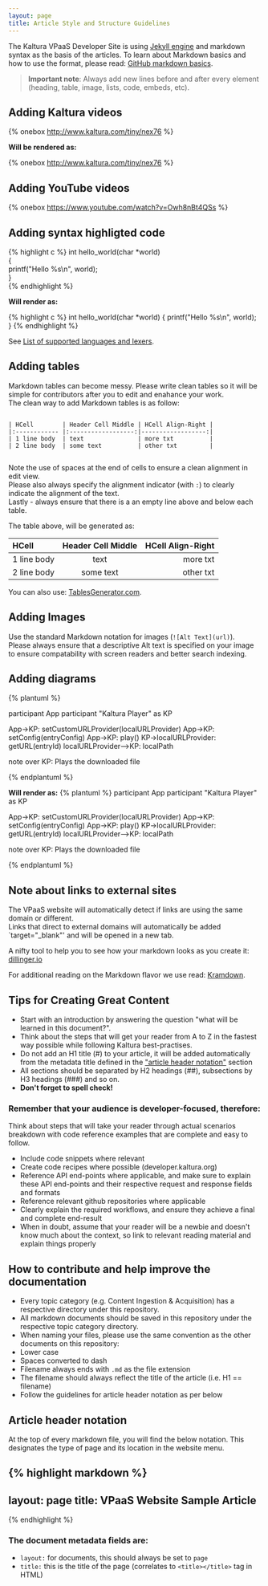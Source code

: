 ```yaml
---
layout: page
title: Article Style and Structure Guidelines
---
```


The Kaltura VPaaS Developer Site is using [Jekyll engine](http://jekyllrb.com/) and markdown syntax as the basis of the articles.
To learn about Markdown basics and how to use the format, please read: [GitHub markdown basics](https://help.github.com/articles/markdown-basics).

> **Important note**: Always add new lines before and after every element (heading, table, image, lists, code, embeds, etc).


## Adding Kaltura videos 
&#123;% onebox http://www.kaltura.com/tiny/nex76 %&#125;

**Will be rendered as:**

{% onebox http://www.kaltura.com/tiny/nex76 %}


## Adding YouTube videos 
&#123;% onebox https://www.youtube.com/watch?v=Owh8nBt4QSs %&#125;

## Adding syntax highligted code

&#123;% highlight c %&#125;
int hello_world(char *world)  
{  
    printf("Hello %s\n", world);  
}  
&#123;% endhighlight %&#125;

**Will render as:**

{% highlight c %}
int hello_world(char *world)
{
    printf("Hello %s\n", world);
}
{% endhighlight %}

See [List of supported languages and lexers](https://github.com/jneen/rouge/wiki/list-of-supported-languages-and-lexers).

## Adding tables

Markdown tables can become messy. Please write clean tables so it will be simple for contributors after you to edit and enahance your work.  
The clean way to add Markdown tables is as follow:

```
  
| HCell        | Header Cell Middle | HCell Align-Right |
|:------------ |:------------------:|------------------:|
| 1 line body  | text               | more txt          |
| 2 line body  | some text          | other txt         |
  
```

Note the use of spaces at the end of cells to ensure a clean alignment in edit view.   
Please also always specify the alignment indicator (with `:`) to clearly indicate the alignment of the text.   
Lastly - always ensure that there is a an empty line above and below each table.   
 
The table above, will be generated as:

| HCell        | Header Cell Middle | HCell Align-Right |
|:------------ |:------------------:|------------------:|
| 1 line body  | text               | more txt          |
| 2 line body  | some text          | other txt         |

You can also use: [TablesGenerator.com](http://www.tablesgenerator.com/markdown_tables).

## Adding Images

Use the standard Markdown notation for images (`![Alt Text](url)`).  
Please always ensure that a descriptive Alt text is specified on your image to ensure compatability with screen readers and better search indexing.  

## Adding diagrams
&#123;% plantuml %&#125;

participant App
participant "Kaltura Player" as KP

App->KP: setCustomURLProvider(localURLProvider)
App->KP: setConfig(entryConfig)
App->KP: play()
KP->localURLProvider: getURL(entryId)
localURLProvider-->KP: localPath

note over KP: Plays the downloaded file

&#123;% endplantuml %&#125;

**Will render as:**
{% plantuml %}
participant App
participant "Kaltura Player" as KP

App->KP: setCustomURLProvider(localURLProvider)
App->KP: setConfig(entryConfig)
App->KP: play()
KP->localURLProvider: getURL(entryId)
localURLProvider-->KP: localPath

note over KP: Plays the downloaded file

{% endplantuml %}

## Note about links to external sites
The VPaaS website will automatically detect if links are using the same domain or different.  
Links that direct to external domains will automatically be added `target="_blank"' and will be opened in a new tab.


A nifty tool to help you to see how your markdown looks as you create it: [dillinger.io](http://dillinger.io)

For additional reading on the Markdown flavor we use read: [Kramdown](http://kramdown.gettalong.org/documentation.html).

## Tips for Creating Great Content

* Start with an introduction by answering the question "what will be learned in this document?".
* Think about the steps that will get your reader from A to Z in the fastest way possible while following Kaltura best-practises.
* Do not add an H1 title (#) to your article, it will be added automatically from the metadata title defined in the ["article header notation"](#header-notation) section
* All sections should be separated by H2 headings (##), subsections by H3 headings (###) and so on.
* **Don't forget to spell check!**

### Remember that your audience is developer-focused, therefore:

Think about steps that will take your reader through actual scenarios breakdown with code reference examples that are complete and easy to follow.

* Include code snippets where relevant
* Create code recipes where possible (developer.kaltura.org)
* Reference API end-points where applicable, and make sure to explain these API end-points and their respective request and response fields and formats 
* Reference relevant github repositories where applicable
* Clearly explain the required workflows, and ensure they achieve a final and complete end-result
* When in doubt, assume that your reader will be a newbie and doesn't know much about the context, so link to relevant reading material and explain things properly


## How to contribute and help improve the documentation

* Every topic category (e.g. Content Ingestion & Acquisition) has a respective directory under this repository.
* All markdown documents should be saved in this repository under the respective topic category directory.
* When naming your files, please use the same convention as the other documents on this repository:
 * Lower case
 * Spaces converted to dash
 * Filename always ends with `.md` as the file extension
 * The filename should always reflect the title of the article (i.e. H1 == filename)
* Follow the guidelines for article header notation as per below


## <a name="header-notation"></a>Article header notation
At the top of every markdown file, you will find the below notation. This designates the type of page and its location in the website menu.


{% highlight markdown %}
---
layout: page
title: VPaaS Website Sample Article
---

{% endhighlight %}


### The document metadata fields are:  

* `layout:` for documents, this should always be set to `page`
* `title:` this is the title of the page (correlates to `<title></title>` tag in HTML)
